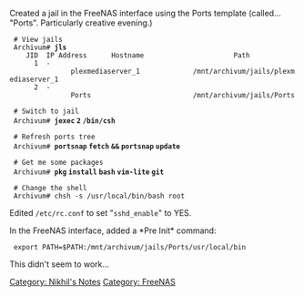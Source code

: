Created a jail in the FreeNAS interface using the Ports template
(called... "Ports". Particularly creative evening.)

` # View jails`  
` Archivum# `**`jls`**  
`    JID  IP Address      Hostname                      Path`  
`      1  -               plexmediaserver_1             /mnt/archivum/jails/plexmediaserver_1`  
`      2  -               Ports                         /mnt/archivum/jails/Ports`  
` `  
` # Switch to jail`  
` Archivum# `**`jexec` `2` `/bin/csh`**  
` `  
` # Refresh ports tree`  
` Archivum# `**`portsnap` `fetch` `&&` `portsnap` `update`**  
` `  
` # Get me some packages`  
` Archivum# `**`pkg` `install` `bash` `vim-lite` `git`**  
` `  
` # Change the shell`  
` Archivum# chsh -s /usr/local/bin/bash root`

Edited `/etc/rc.conf` to set "`sshd_enable`" to YES.

In the FreeNAS interface, added a \*Pre Init\* command:

` export PATH=$PATH:/mnt/archivum/jails/Ports/usr/local/bin`

This didn't seem to work...

[Category: Nikhil's Notes](Category:_Nikhil's_Notes "wikilink")
[Category: FreeNAS](Category:_FreeNAS "wikilink")
